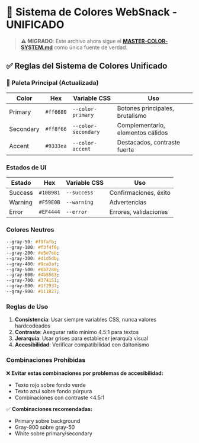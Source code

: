 # 🎨 Sistema de Colores WebSnack - UNIFICADO

> **⚠️ MIGRADO**: Este archivo ahora sigue el **[MASTER-COLOR-SYSTEM.md](../MASTER-COLOR-SYSTEM.md)** como única fuente de verdad.

## ✅ Reglas del Sistema de Colores Unificado

### 🎯 Paleta Principal (Actualizada)

| Color     | Hex       | Variable CSS          | Uso                              |
| --------- | --------- | ------------------- | -------------------------------- |
| Primary   | `#ff6680` | `--color-primary`   | Botones principales, brutalismo  |
| Secondary | `#ff8f66` | `--color-secondary` | Complementario, elementos cálidos |
| Accent    | `#9333ea` | `--color-accent`    | Destacados, contraste fuerte     |

### Estados de UI

| Estado  | Hex       | Variable CSS | Uso                   |
| ------- | --------- | ------------ | --------------------- |
| Success | `#10B981` | `--success`  | Confirmaciones, éxito |
| Warning | `#F59E0B` | `--warning`  | Advertencias          |
| Error   | `#EF4444` | `--error`    | Errores, validaciones |

### Colores Neutros

```css
--gray-50: #f9fafb;
--gray-100: #f3f4f6;
--gray-200: #e5e7eb;
--gray-300: #d1d5db;
--gray-400: #9ca3af;
--gray-500: #6b7280;
--gray-600: #4b5563;
--gray-700: #374151;
--gray-800: #1f2937;
--gray-900: #111827;
```

### Reglas de Uso

1. **Consistencia**: Usar siempre variables CSS, nunca valores hardcodeados
2. **Contraste**: Asegurar ratio mínimo 4.5:1 para textos
3. **Jerarquía**: Usar grises para establecer jerarquía visual
4. **Accesibilidad**: Verificar compatibilidad con daltonismo

### Combinaciones Prohibidas

❌ **Evitar estas combinaciones por problemas de accesibilidad:**

- Texto rojo sobre fondo verde
- Texto azul sobre fondo púrpura
- Combinaciones con contraste <4.5:1

✅ **Combinaciones recomendadas:**

- Primary sobre background
- Gray-900 sobre gray-50
- White sobre primary/secondary
